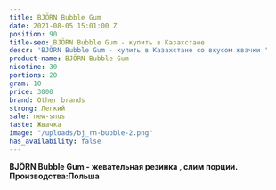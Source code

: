```yaml
---
title: BJÖRN Bubble Gum
date: 2021-08-05 15:01:00 Z
position: 90
title-seo: BJÖRN Bubble Gum - купить в Казахстане
descr: 'BJÖRN Bubble Gum - купить в Казахстане со вкусом жвачки '
product-name: BJÖRN Bubble Gum
nicotine: 30
portions: 20
gram: 10
price: 3000
brand: Other brands
strong: Легкий
sale: new-snus
taste: Жвачка
image: "/uploads/bj_rn-bubble-2.png"
has_availability: false
---
```


**BJÖRN Bubble Gum - жевательная резинка , слим порции. Производства:Польша**